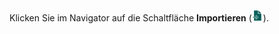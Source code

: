 <!-- markdownlint-disable-file MD041 -->
Klicken Sie im Navigator auf die Schaltfläche **Importieren** (![Schaltfläche Importieren][img1]).

<!-- Referenced images -->
[img1]: ../../../../../../../common/icons/nav-admin-import-active.png

